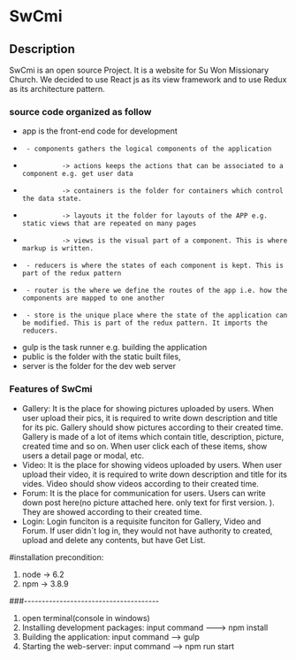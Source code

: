 # SwCmi
## Description
SwCmi is an open source Project. It is a website for Su Won Missionary Church. We decided to use React js as its view framework and to use Redux as its architecture pattern.

### source code organized as follow

* app is the front-end code for development
*      - components gathers the logical components of the application
*               -> actions keeps the actions that can be associated to a component e.g. get user data
*               -> containers is the folder for containers which control the data state.
*               -> layouts it the folder for layouts of the APP e.g. static views that are repeated on many pages
*               -> views is the visual part of a component. This is where markup is written.
*      - reducers is where the states of each component is kept. This is part of the redux pattern
*      - router is the where we define the routes of the app i.e. how the components are mapped to one another
*      - store is the unique place where the state of the application can be modified. This is part of the redux pattern. It imports the reducers.
* gulp is the task runner e.g. building the application
* public is the folder with the static built files,
* server is the folder for the dev web server

### Features of SwCmi
* Gallery: It is the place for showing pictures uploaded by users. When user upload their pics, it is required to write down description and title for its pic. Gallery should show pictures according to their created time. Gallery is made of a lot of items which contain title, description, picture, created time and so on. When user click each of these items, show users a detail page or modal, etc.
* Video: It is the place for showing videos uploaded by users. When user upload their video, it is required to write down description and title for its vides. Video should show videos according to their created time. 
* Forum: It is the place for communication for users. Users can write down post here(no picture attached here. only text for first version. ). They are showed according to their created time.
* Login: Login funciton is a requisite funciton for Gallery, Video and Forum. If user didn`t log in, they would not have authority to created, upload and delete any contents, but have Get List.  



#installation
precondition:
1. node -> 6.2
2. npm -> 3.8.9

###--------------------------------------

1. open terminal(console in windows)
2. Installing development packages: input command  ---> npm install
3. Building the application: input command --> gulp
4. Starting the web-server: input command --> npm run start

